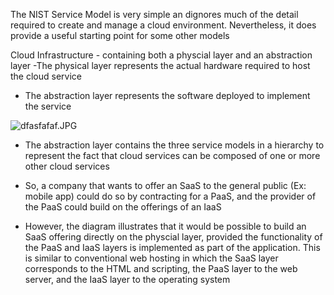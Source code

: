 The NIST Service Model is very simple an dignores much of the detail required to create and manage a cloud environment. Nevertheless, it does provide a useful starting point for some other models

Cloud Infrastructure - containing both a physcial layer and an abstraction layer
-The physical layer represents the actual hardware required to host the cloud service
- The abstraction layer represents the software deployed to implement the service

![dfasfafaf.JPG](../../_resources/dfasfafaf.JPG)

- The abstraction layer contains the three service models in a hierarchy to represent the fact that cloud services can be composed of one or more other cloud services

- So, a company that wants to offer an SaaS to the general public (Ex: mobile app) could do so by contracting for a PaaS, and the provider of the PaaS could build on the offerings of an IaaS

- However, the diagram illustrates that it would be possible to build an SaaS offering directly on the physcial layer, provided the functionality of the PaaS and IaaS layers is implemented as part of the application. This is similar to conventional web hosting in which the SaaS layer corresponds to the HTML and scripting, the PaaS layer to the web server, and the IaaS layer to the operating system

